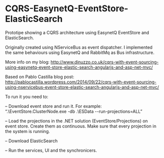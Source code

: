 CQRS-EasynetQ-EventStore-ElasticSearch
=========================================

Prototipe showing a CQRS architecture using EasynetQ EventStore and ElasticSearch. 

Originally created using NServiceBus as event dispatcher. 
I implemented the same behaviours using EasynetQ and RabbitMq as Bus infrastructure.

More info on my blog: http://www.dinuzzo.co.uk/cqrs-with-event-sourcing-using-easynetq-event-store-elastic-search-angularjs-and-asp-net-mvc/ 

Based on Pablo Castilla blog post:
http://pablocastilla.wordpress.com/2014/09/22/cqrs-with-event-sourcing-using-nservicebus-event-store-elastic-search-angularjs-and-asp-net-mvc/


To run it you need to:

– Download event store and run it. For example: “.\EventStore.ClusterNode.exe -db .\ESData --run-projections=ALL”

– Load the projections in the .NET solution (EventStore/Projections) on event store. Create them as continuous. Make sure that every projection in the system is running.

– Download ElasticSearch

– Run the services, UI and the synchronicers.
